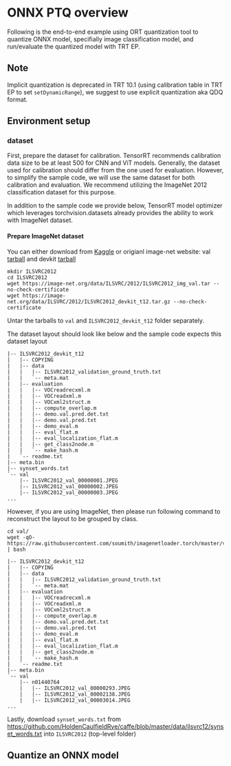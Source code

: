 # ONNX PTQ overview
Following is the end-to-end example using ORT quantization tool to quantize ONNX model, specifially image classification model, and run/evaluate the quantized model with TRT EP.  

## Note
Implicit quantization is deprecated in TRT 10.1 (using calibration table in TRT EP to set `setDynamicRange`), we suggest to use explicit quantization aka QDQ format.
## Environment setup
### dataset
First, prepare the dataset for calibration. TensorRT recommends calibration data size to be at least 500 for CNN and ViT models.
Generally, the dataset used for calibration should differ from the one used for evaluation. However, to simplify the sample code, we will use the same dataset for both calibration and evaluation. We recommend utilizing the ImageNet 2012 classification dataset for this purpose.

In addition to the sample code we provide below, TensorRT model optimizer which leverages torchvision.datasets already provides the ability to work with ImageNet dataset.

#### Prepare ImageNet dataset
You can either download from [Kaggle](https://www.kaggle.com/c/imagenet-object-localization-challenge/data) or origianl image-net website: val [tarball](https://image-net.org/data/ILSVRC/2012/ILSVRC2012_img_val.tar) and devkit [tarball](https://image-net.org/data/ILSVRC/2012/ILSVRC2012_devkit_t12.tar.gz)
```shell
mkdir ILSVRC2012
cd ILSVRC2012
wget https://image-net.org/data/ILSVRC/2012/ILSVRC2012_img_val.tar --no-check-certificate
wget https://image-net.org/data/ILSVRC/2012/ILSVRC2012_devkit_t12.tar.gz --no-check-certificate
```
Untar the tarballs to `val` and `ILSVRC2012_devkit_t12` folder separately.

The dataset layout should look like below and the sample code expects this dataset layout

```
|-- ILSVRC2012_devkit_t12
|   |-- COPYING
|   |-- data
|   |   |-- ILSVRC2012_validation_ground_truth.txt
|   |   `-- meta.mat
|   |-- evaluation
|   |   |-- VOCreadrecxml.m
|   |   |-- VOCreadxml.m
|   |   |-- VOCxml2struct.m
|   |   |-- compute_overlap.m
|   |   |-- demo.val.pred.det.txt
|   |   |-- demo.val.pred.txt
|   |   |-- demo_eval.m
|   |   |-- eval_flat.m
|   |   |-- eval_localization_flat.m
|   |   |-- get_class2node.m
|   |   `-- make_hash.m
|   `-- readme.txt
|-- meta.bin
|-- synset_words.txt
`-- val
    |-- ILSVRC2012_val_00000001.JPEG
    |-- ILSVRC2012_val_00000002.JPEG
    |-- ILSVRC2012_val_00000003.JPEG
...
```

However, if you are using ImageNet, then please run following command to reconstruct the layout to be grouped by class.
```shell
cd val/
wget -qO- https://raw.githubusercontent.com/soumith/imagenetloader.torch/master/valprep.sh | bash
```
```
|-- ILSVRC2012_devkit_t12
|   |-- COPYING
|   |-- data
|   |   |-- ILSVRC2012_validation_ground_truth.txt
|   |   `-- meta.mat
|   |-- evaluation
|   |   |-- VOCreadrecxml.m
|   |   |-- VOCreadxml.m
|   |   |-- VOCxml2struct.m
|   |   |-- compute_overlap.m
|   |   |-- demo.val.pred.det.txt
|   |   |-- demo.val.pred.txt
|   |   |-- demo_eval.m
|   |   |-- eval_flat.m
|   |   |-- eval_localization_flat.m
|   |   |-- get_class2node.m
|   |   `-- make_hash.m
|   `-- readme.txt
|-- meta.bin
`-- val
    |-- n01440764
    |   |-- ILSVRC2012_val_00000293.JPEG
    |   |-- ILSVRC2012_val_00002138.JPEG
    |   |-- ILSVRC2012_val_00003014.JPEG
...
```
Lastly, download `synset_words.txt` from https://github.com/HoldenCaulfieldRye/caffe/blob/master/data/ilsvrc12/synset_words.txt into `ILSVRC2012` (top-level folder)

## Quantize an ONNX model

